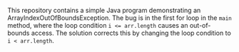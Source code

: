This repository contains a simple Java program demonstrating an ArrayIndexOutOfBoundsException. The bug is in the first for loop in the `main` method, where the loop condition `i <= arr.length` causes an out-of-bounds access.  The solution corrects this by changing the loop condition to `i < arr.length`.